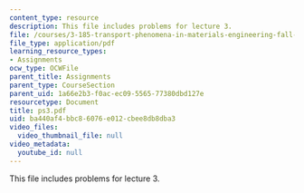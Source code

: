 ```yaml
---
content_type: resource
description: This file includes problems for lecture 3.
file: /courses/3-185-transport-phenomena-in-materials-engineering-fall-2003/ba440af4bbc86076e012cbee8db8dba3_ps3.pdf
file_type: application/pdf
learning_resource_types:
- Assignments
ocw_type: OCWFile
parent_title: Assignments
parent_type: CourseSection
parent_uid: 1a66e2b3-f0ac-ec09-5565-77380dbd127e
resourcetype: Document
title: ps3.pdf
uid: ba440af4-bbc8-6076-e012-cbee8db8dba3
video_files:
  video_thumbnail_file: null
video_metadata:
  youtube_id: null
---
```

This file includes problems for lecture 3.

